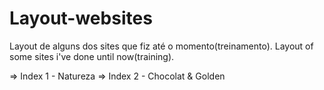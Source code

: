 # Layout-websites
Layout de alguns dos sites que fiz até o momento(treinamento).
Layout of some sites i've done until now(training).

=> Index 1 - Natureza
=> Index 2 - Chocolat & Golden
